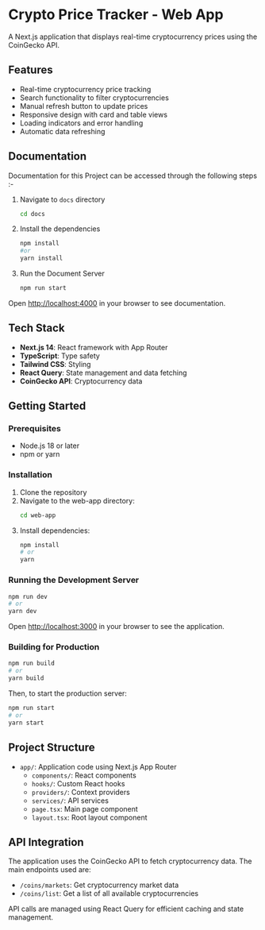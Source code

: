 # Crypto Price Tracker - Web App

A Next.js application that displays real-time cryptocurrency prices using the CoinGecko API.

## Features

- Real-time cryptocurrency price tracking
- Search functionality to filter cryptocurrencies
- Manual refresh button to update prices
- Responsive design with card and table views
- Loading indicators and error handling
- Automatic data refreshing

## Documentation

Documentation for this Project can be accessed through the following steps :-

1. Navigate to `docs` directory
   ```bash
   cd docs
   ```
2. Install the dependencies
   ```bash
   npm install
   #or
   yarn install
   ```
3. Run the Document Server
   ```bash
   npm run start
   ```

Open [http://localhost:4000](http://localhost:4000) in your browser to see documentation.

## Tech Stack

- **Next.js 14**: React framework with App Router
- **TypeScript**: Type safety
- **Tailwind CSS**: Styling
- **React Query**: State management and data fetching
- **CoinGecko API**: Cryptocurrency data

## Getting Started

### Prerequisites

- Node.js 18 or later
- npm or yarn

### Installation

1. Clone the repository
2. Navigate to the web-app directory:
   ```bash
   cd web-app
   ```
3. Install dependencies:
   ```bash
   npm install
   # or
   yarn
   ```

### Running the Development Server

```bash
npm run dev
# or
yarn dev
```

Open [http://localhost:3000](http://localhost:3000) in your browser to see the application.

### Building for Production

```bash
npm run build
# or
yarn build
```

Then, to start the production server:

```bash
npm run start
# or
yarn start
```

## Project Structure

- `app/`: Application code using Next.js App Router
  - `components/`: React components
  - `hooks/`: Custom React hooks
  - `providers/`: Context providers
  - `services/`: API services
  - `page.tsx`: Main page component
  - `layout.tsx`: Root layout component

## API Integration

The application uses the CoinGecko API to fetch cryptocurrency data. The main endpoints used are:

- `/coins/markets`: Get cryptocurrency market data
- `/coins/list`: Get a list of all available cryptocurrencies

API calls are managed using React Query for efficient caching and state management.
